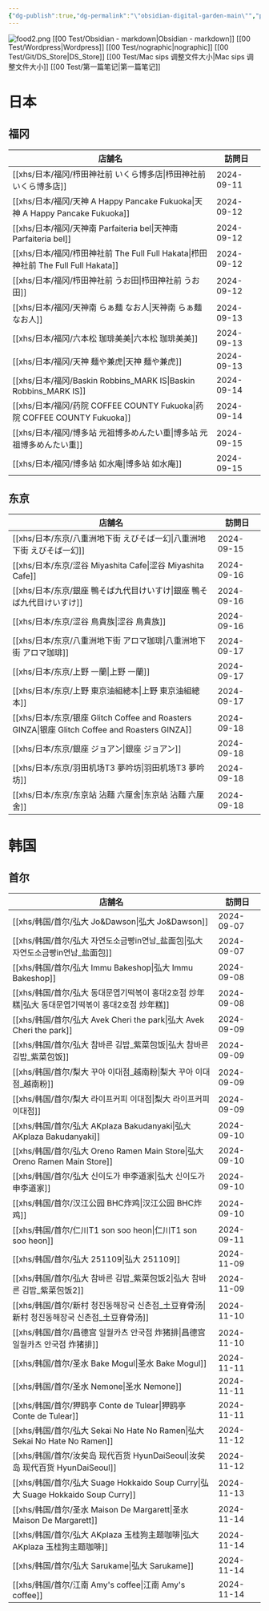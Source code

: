 ```yaml
---
{"dg-publish":true,"dg-permalink":"\"obsidian-digital-garden-main\"","permalink":"/\"obsidian-digital-garden-main\"/","tags":["garden","rednote","gardenEntry","gardenEntry","gardenEntry","gardenEntry","gardenEntry","gardenEntry","gardenEntry"],"updated":"2025-04-13T21:55:40.308+08:00"}
---
```


![food2.png](/img/user/Obsidian_garden/food2.png)
[[00 Test/Obsidian - markdown\|Obsidian - markdown]]
[[00 Test/Wordpress\|Wordpress]]
[[00 Test/nographic\|nographic]]
[[00 Test/Git/DS_Store\|DS_Store]]
[[00 Test/Mac sips 调整文件大小\|Mac sips 调整文件大小]]
[[00 Test/第一篇笔记\|第一篇笔记]]


# 日本
## 福冈
|店舗名|訪問日|
|------|------|
|[[xhs/日本/福冈/栉田神社前 いくら博多店\|栉田神社前 いくら博多店]]|2024-09-11|
|[[xhs/日本/福冈/天神 A Happy Pancake Fukuoka\|天神 A Happy Pancake Fukuoka]]|2024-09-12|
|[[xhs/日本/福冈/天神南 Parfaiteria bel\|天神南 Parfaiteria bel]]|2024-09-12|
|[[xhs/日本/福冈/栉田神社前 The Full Full Hakata\|栉田神社前 The Full Full Hakata]]|2024-09-12|
|[[xhs/日本/福冈/栉田神社前 うお田\|栉田神社前 うお田]]|2024-09-12|
|[[xhs/日本/福冈/天神南 らぁ麺 なお人\|天神南 らぁ麺 なお人]]|2024-09-13|
|[[xhs/日本/福冈/六本松 珈琲美美\|六本松 珈琲美美]]|2024-09-13|
|[[xhs/日本/福冈/天神 麺や兼虎\|天神 麺や兼虎]]|2024-09-13|
|[[xhs/日本/福冈/Baskin Robbins_MARK IS\|Baskin Robbins_MARK IS]]|2024-09-14|
|[[xhs/日本/福冈/药院 COFFEE COUNTY Fukuoka\|药院 COFFEE COUNTY Fukuoka]]|2024-09-14|
|[[xhs/日本/福冈/博多站 元祖博多めんたい重\|博多站 元祖博多めんたい重]]|2024-09-15|
|[[xhs/日本/福冈/博多站 如水庵\|博多站 如水庵]]|2024-09-15|



## 东京
|店舗名|訪問日|
|---|---|
|[[xhs/日本/东京/八重洲地下街 えびそば一幻\|八重洲地下街 えびそば一幻]]|2024-09-15|
|[[xhs/日本/东京/涩谷 Miyashita Cafe\|涩谷 Miyashita Cafe]]|2024-09-16|
|[[xhs/日本/东京/銀座 鴨そば九代目けいすけ\|銀座 鴨そば九代目けいすけ]]|2024-09-16|
|[[xhs/日本/东京/涩谷 鳥貴族\|涩谷 鳥貴族]]|2024-09-16|
|[[xhs/日本/东京/八重洲地下街 アロマ珈琲\|八重洲地下街 アロマ珈琲]]|2024-09-17|
|[[xhs/日本/东京/上野 一蘭\|上野 一蘭]]|2024-09-17|
|[[xhs/日本/东京/上野 東京油組總本\|上野 東京油組總本]]|2024-09-17|
|[[xhs/日本/东京/银座 Glitch Coffee and Roasters GINZA\|银座 Glitch Coffee and Roasters GINZA]]|2024-09-18|
|[[xhs/日本/东京/銀座 ジョアン\|銀座 ジョアン]]|2024-09-18|
|[[xhs/日本/东京/羽田机场T3 夢吟坊\|羽田机场T3 夢吟坊]]|2024-09-18|
|[[xhs/日本/东京/东京站 沾麵 六厘舍\|东京站 沾麵 六厘舍]]|2024-09-18|


# 韩国
## 首尔
| 店舗名                                   | 訪問日     |
| ------------------------------------------ | ---------- |
| [[xhs/韩国/首尔/弘大 Jo&Dawson\|弘大 Jo&Dawson]]                         | 2024-09-07 |
| [[xhs/韩国/首尔/弘大 자연도소금빵in연남_盐面包\|弘大 자연도소금빵in연남_盐面包]]         | 2024-09-07 |
| [[xhs/韩国/首尔/弘大 Immu Bakeshop\|弘大 Immu Bakeshop]]                     | 2024-09-08 |
| [[xhs/韩国/首尔/弘大 동대문엽기떡볶이 홍대2호점 炒年糕\|弘大 동대문엽기떡볶이 홍대2호점 炒年糕]] | 2024-09-08 |
| [[xhs/韩国/首尔/弘大 Avek Cheri the park\|弘大 Avek Cheri the park]]               | 2024-09-09 |
| [[xhs/韩国/首尔/弘大 참바른 김밥_紫菜包饭\|弘大 참바른 김밥_紫菜包饭]]              | 2024-09-09 |
| [[xhs/韩国/首尔/梨大 꾸아 이대점_越南粉\|梨大 꾸아 이대점_越南粉]]                | 2024-09-09 |
| [[xhs/韩国/首尔/梨大 라이프커피 이대점\|梨大 라이프커피 이대점]]                 | 2024-09-09 |
| [[xhs/韩国/首尔/弘大 AKplaza Bakudanyaki\|弘大 AKplaza Bakudanyaki]]               | 2024-09-10 |
| [[xhs/韩国/首尔/弘大 Oreno Ramen Main Store\|弘大 Oreno Ramen Main Store]]            | 2024-09-10 |
| [[xhs/韩国/首尔/弘大 신이도가 申李道家\|弘大 신이도가 申李道家]]                 | 2024-09-10 |
| [[xhs/韩国/首尔/汉江公园 BHC炸鸡\|汉江公园 BHC炸鸡]]                           | 2024-09-10 |
| [[xhs/韩国/首尔/仁川T1 son soo heon\|仁川T1 son soo heon]]                    | 2024-09-11 |
| [[xhs/韩国/首尔/弘大 251109\|弘大 251109]]                            | 2024-11-09 |
| [[xhs/韩国/首尔/弘大 참바른 김밥_紫菜包饭2\|弘大 참바른 김밥_紫菜包饭2]]             | 2024-11-09 |
| [[xhs/韩国/首尔/新村 청진동해장국 신촌점_土豆脊骨汤\|新村 청진동해장국 신촌점_土豆脊骨汤]]    | 2024-11-10 |
| [[xhs/韩国/首尔/昌德宫 일월카츠 안국점 炸猪排\|昌德宫 일월카츠 안국점 炸猪排]]          | 2024-11-10 |
| [[xhs/韩国/首尔/圣水 Bake Mogul\|圣水 Bake Mogul]]                        | 2024-11-11 |
| [[xhs/韩国/首尔/圣水 Nemone\|圣水 Nemone]]                            | 2024-11-11 |
| [[xhs/韩国/首尔/狎鸥亭 Conte de Tulear\|狎鸥亭 Conte de Tulear]]                 | 2024-11-11 |
| [[xhs/韩国/首尔/弘大 Sekai No Hate No Ramen\|弘大 Sekai No Hate No Ramen]]            | 2024-11-12 |
| [[xhs/韩国/首尔/汝矣岛 现代百货 HyunDaiSeoul\|汝矣岛 现代百货 HyunDaiSeoul]]                             | 2024-11-12 |
| [[xhs/韩国/首尔/弘大 Suage Hokkaido Soup Curry\|弘大 Suage Hokkaido Soup Curry]]         | 2024-11-13 |
| [[xhs/韩国/首尔/圣水 Maison De Margarett\|圣水 Maison De Margarett]]               | 2024-11-14 |
| [[xhs/韩国/首尔/弘大 AKplaza 玉桂狗主题咖啡\|弘大 AKplaza 玉桂狗主题咖啡]]                 | 2024-11-14 |
| [[xhs/韩国/首尔/弘大 Sarukame\|弘大 Sarukame]]                          | 2024-11-14 |
| [[xhs/韩国/首尔/江南 Amy's coffee\|江南 Amy's coffee]]                      | 2024-11-14 |

